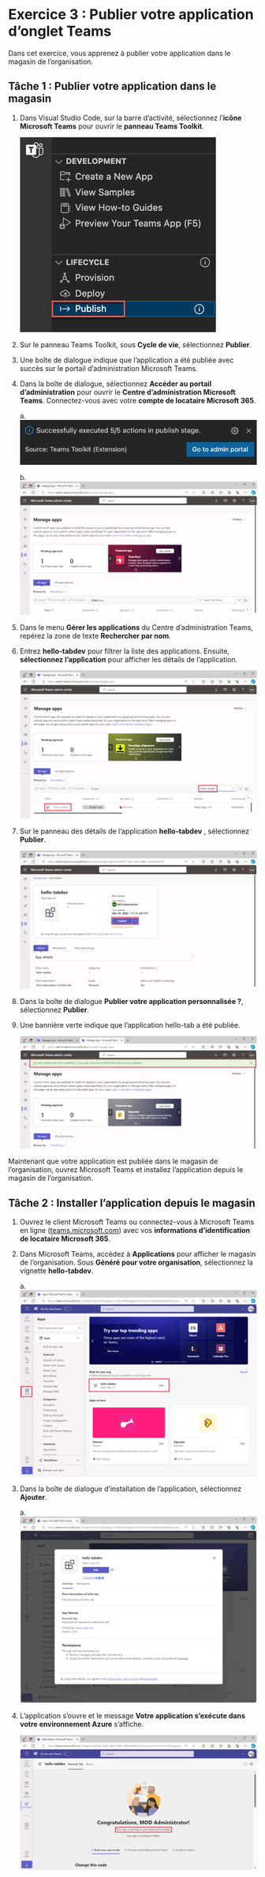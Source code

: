 # Exercice 3 : Publier votre application d’onglet Teams

Dans cet exercice, vous apprenez à publier votre application dans le magasin de l’organisation.

## Tâche 1 : Publier votre application dans le magasin

1. Dans Visual Studio Code, sur la barre d’activité, sélectionnez l’**icône Microsoft Teams** pour ouvrir le **panneau Teams Toolkit**.

    ![Capture d’écran du panneau Teams Toolkit ouvert et de l’option Publier sur Teams mise en évidence.](../../media/publish-to-teams.png)

1. Sur le panneau Teams Toolkit, sous **Cycle de vie**, sélectionnez **Publier**.

1. Une boîte de dialogue indique que l’application a été publiée avec succès sur le portail d’administration Microsoft Teams.

1. Dans la boîte de dialogue, sélectionnez **Accéder au portail d’administration** pour ouvrir le **Centre d’administration Microsoft Teams**.  Connectez-vous avec votre **compte de locataire Microsoft 365**.

    a. ![Capture d’écran du message toast lorsque l’application est publiée dans le magasin de l’organisation.](../../media/published-successfully.png)

    b. ![Capture d’écran du centre d’administration Teams.](../../media/admin-portal.png)

1. Dans le menu **Gérer les applications** du Centre d’administration Teams, repérez la zone de texte **Rechercher par nom**. 
1. Entrez **hello-tabdev** pour filtrer la liste des applications. Ensuite, **sélectionnez l’application** pour afficher les détails de l’application.

    ![Capture d’écran présentant la recherche de l’application dans le centre d’administration Teams.](../../media/search-app-dev-portal.png)

1. Sur le panneau des détails de l’application **hello-tabdev** , sélectionnez **Publier**.

    ![Capture d’écran de la publication de l’application dans le centre d’administration Teams.](../../media/admin-publish-app.png)

1. Dans la boîte de dialogue **Publier votre application personnalisée ?**, sélectionnez **Publier**.

1. Une bannière verte indique que l’application hello-tab a été publiée.

    ![Capture d’écran de la bannière verte de l’application publiée dans le centre d’administration Teams.](../../media/publish-status.png)

Maintenant que votre application est publiée dans le magasin de l’organisation, ouvrez Microsoft Teams et installez l’application depuis le magasin de l’organisation.

## Tâche 2 : Installer l’application depuis le magasin

1. Ouvrez le client Microsoft Teams ou connectez-vous à Microsoft Teams en ligne ([teams.microsoft.com](teams.microsoft.com)) avec vos **informations d’identification de locataire Microsoft 365**.
2. Dans Microsoft Teams, accédez à **Applications** pour afficher le magasin de l’organisation. Sous **Généré pour votre organisation**, sélectionnez la vignette **hello-tabdev**.

    a. ![Capture d’écran du magasin de l’organisation avec l’application hello-tab mise en évidence.](../../media/org-store.png)

3. Dans la boîte de dialogue d’installation de l’application, sélectionnez **Ajouter**.

    a. ![Capture d’écran présentant l’ajout d’une application dans Microsoft Teams.](../../media/add-app.png)

4. L’application s’ouvre et le message **Votre application s’exécute dans votre environnement Azure** s’affiche.

    ![Capture d’écran d’une application s’exécutant dans Microsoft Teams.](../../media/app-running-in-azure.png)
